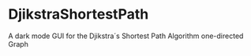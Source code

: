 # DjikstraShortestPath

A dark mode GUI for the Djikstra´s Shortest Path Algorithm one-directed Graph
